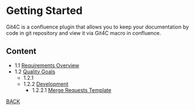 Getting Started
======================

Git4C is a confluence plugin that allows you to keep your documentation by code in git repository and view it via Git4C macro in confluence.


## Content

* 1.1 [Requirements Overview](1.1%20Requirements%20Overview/1.1%20-%20Requirements%20Overview.md)
* 1.2 [Quality Goals](1.2%20Quality%20Goals/1.2.0%20-%20Quality%20Goals.md)
  * 1.2.1
  * 1.2.2 [Development](1.2%20Quality%20Goals/1.2.2%20Development/1.2.2.0%20-%20Development.md)
    * 1.2.2.1 [Merge Requests Template](1.2%20Quality%20Goals/1.2.2%20Development/1.2.2.1%20Merge%20Requests%20Template/1.2.2.1%20-%20Merge%20Requests%20Template.md)



[BACK](../Architecture%20Documentation%20of%20Git4C.md)